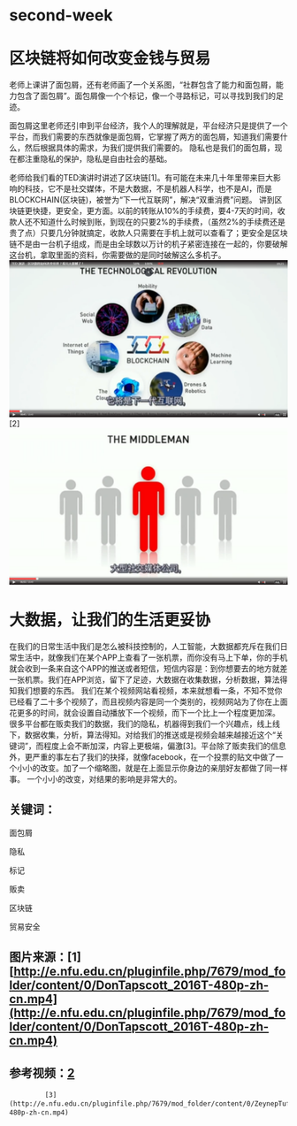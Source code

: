 # second-week
# 区块链将如何改变金钱与贸易
老师上课讲了面包屑，还有老师画了一个关系图，“社群包含了能力和面包屑，能力包含了面包屑”。面包屑像一个个标记，像一个寻路标记，可以寻找到我们的足迹。 

面包屑这里老师还引申到平台经济，我个人的理解就是，平台经济只是提供了一个平台，而我们需要的东西就像是面包屑，它掌握了两方的面包屑，知道我们需要什么，然后根据具体的需求，为我们提供我们需要的。 隐私也是我们的面包屑，现在都注重隐私的保护，隐私是自由社会的基础。  

老师给我们看的TED演讲时讲述了区块链[1]。有可能在未来几十年里带来巨大影响的科技，它不是社交媒体，不是大数据，不是机器人科学，也不是AI，而是BLOCKCHAIN(区块链)，被誉为“下一代互联网”，解决“双重消费”问题。
讲到区块链更快捷，更安全，更方面。以前的转账从10%的手续费，要4-7天的时间，收款人还不知道什么时候到账，到现在的只要2%的手续费，（虽然2%的手续费还是贵了点）只要几分钟就搞定，收款人只需要在手机上就可以查看了；更安全是区块链不是由一台机子组成，而是由全球数以万计的机子紧密连接在一起的，你要破解这台机，拿取里面的资料，你需要做的是同时破解这么多机子。
![image](https://github.com/chenjaipeng/second-week/blob/master/image/5523748886%40chatroom_1551871423577_45.png?raw=true)[2]
![image](https://github.com/chenjaipeng/second-week/blob/master/image/5523748886%40chatroom_1551871323432_60.png?raw=true)
# 大数据，让我们的生活更妥协
在我们的日常生活中我们是怎么被科技控制的，人工智能，大数据都充斥在我们日常生活中，就像我们在某个APP上查看了一张机票，而你没有马上下单，你的手机就会收到一条来自这个APP的推送或者短信，短信内容是：到你想要去的地方就差一张机票。我们在APP浏览，留下了足迹，大数据在收集数据，分析数据，算法得知我们想要的东西。
我们在某个视频网站看视频，本来就想看一条，不知不觉你已经看了二十多个视频了，而且视频内容是同一个类别的，视频网站为了你在上面花更多的时间，就会设置自动播放下一个视频，而下一个比上一个程度更加深。
很多平台都在贩卖我们的数据，我们的隐私，机器得到我们一个兴趣点，线上线下，数据收集，分析，算法得知。对给我们的推送或是视频会越来越接近这个“关键词”，而程度上会不断加深，内容上更极端，偏激[3]。平台除了贩卖我们的信息外，更严重的事左右了我们的抉择，就像facebook，在一个投票的贴文中做了一个小小的改变。加了一个缩略图，就是在上面显示你身边的亲朋好友都做了同一样事。
一个小小的改变，对结果的影响是非常大的。
## 关键词：
   面包屑
   
   隐私
   
   标记
   
   贩卖
   
   区块链   
   
   贸易安全
## 图片来源：[1][http://e.nfu.edu.cn/pluginfile.php/7679/mod_folder/content/0/DonTapscott_2016T-480p-zh-cn.mp4](http://e.nfu.edu.cn/pluginfile.php/7679/mod_folder/content/0/DonTapscott_2016T-480p-zh-cn.mp4)
## 参考视频：[2](https://baike.baidu.com/item/%E5%8C%BA%E5%9D%97%E9%93%BE/13465666?fr=aladdin)
             [3](http://e.nfu.edu.cn/pluginfile.php/7679/mod_folder/content/0/ZeynepTufekci_2017G-480p-zh-cn.mp4)
			  